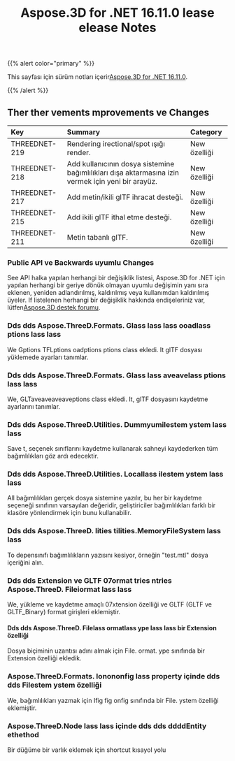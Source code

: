 ﻿---
title: Aspose.3D for .NET 16.11.0 lease elease Notes
type: docs
weight: 20
url: /tr/net/aspose-3d-for-net-16-11-0-release-notes/
---
{{% alert color="primary" %}} 

This sayfası için sürüm notları içerir[Aspose.3D for .NET 16.11.0](https://www.nuget.org/packages/Aspose.3D/16.11.0).

{{% /alert %}} 
## **Ther ther vements mprovements ve Changes**

|**Key**|**Summary**|**Category**|
|:- |:- |:- |
|THREEDNET-219|Rendering irectional/spot ışığı render.|New özelliği|
|THREEDNET-218|Add kullanıcının dosya sistemine bağımlılıkları dışa aktarmasına izin vermek için yeni bir arayüz.|New özelliği|
|THREEDNET-217|Add metin/ikili glTF ihracat desteği.|New özelliği|
|THREEDNET-215|Add ikili glTF ithal etme desteği.|New özelliği|
|THREEDNET-211|Metin tabanlı glTF.|New özelliği|
### **Public API ve Backwards uyumlu Changes**
See API halka yapılan herhangi bir değişiklik listesi, Aspose.3D for .NET için yapılan herhangi bir geriye dönük olmayan uyumlu değişimin yanı sıra eklenen, yeniden adlandırılmış, kaldırılmış veya kullanımdan kaldırılmış üyeler. If listelenen herhangi bir değişiklik hakkında endişeleriniz var, lütfen[Aspose.3D destek forumu](https://forum.aspose.com/c/3d/18).
### **Dds dds Aspose.ThreeD.Formats. Glass lass lass ooadlass ptions lass lass**
We Gptions TFLptions oadptions ptions class ekledi. It glTF dosyası yüklemede ayarları tanımlar.
### **Dds dds Aspose.ThreeD.Formats. Glass lass aveavelass ptions lass lass**
We, GLTaveaveaveaveptions class ekledi. It, glTF dosyasını kaydetme ayarlarını tanımlar.
### **Dds dds Aspose.ThreeD.Utilities. Dummyumilestem ystem lass lass**
Save t, seçenek sınıflarını kaydetme kullanarak sahneyi kaydederken tüm bağımlılıkları göz ardı edecektir.
### **Dds dds Aspose.ThreeD.Utilities. Locallass ilestem ystem lass lass**
All bağımlılıkları gerçek dosya sistemine yazılır, bu her bir kaydetme seçeneği sınıfının varsayılan değeridir, geliştiriciler bağımlılıkları farklı bir klasöre yönlendirmek için bunu kullanabilir.
### **Dds dds Aspose.ThreeD. lities tilities.MemoryFileSystem lass lass**
To depensınıfı bağımlılıkların yazısını kesiyor, örneğin "test.mtl" dosya içeriğini alın.
### **Dds dds Extension ve GLTF 07ormat tries ntries Aspose.ThreeD. Fileiormat lass lass**
We, yükleme ve kaydetme amaçlı 07xtension özelliği ve GLTF (GLTF ve GLTF_Binary) format girişleri eklemiştir.
#### **Dds dds Aspose.ThreeD. Filelass ormatlass ype lass lass bir Extension özelliği**
Dosya biçiminin uzantısı adını almak için File. ormat. ype sınıfında bir Extension özelliği ekledik.
### **Aspose.ThreeD.Formats. Ionononfig lass property içinde dds dds Filestem ystem özelliği**
We, bağımlılıkları yazmak için Ifig fig onfig sınıfında bir File. ystem özelliği eklemiştir.
### **Aspose.ThreeD.Node lass lass içinde dds dds ddddEntity ethethod**
Bir düğüme bir varlık eklemek için shortcut kısayol yolu
